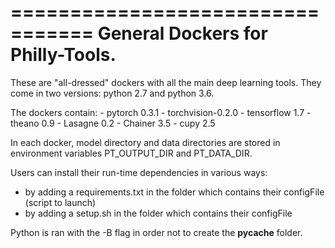 
=================================
General Dockers for Philly-Tools.
=================================

These are "all-dressed" dockers with all the main deep learning tools.
They come in two versions: python 2.7 and python 3.6.

The dockers contain:
    - pytorch 0.3.1
    - torchvision-0.2.0 
    - tensorflow 1.7
    - theano 0.9
    - Lasagne 0.2
    - Chainer 3.5
    - cupy 2.5

In each docker, model directory and data directories are stored in environment variables
PT_OUTPUT_DIR and PT_DATA_DIR.

Users can install their run-time dependencies in various ways:
- by adding a requirements.txt in the folder which contains their configFile (script to launch)
- by adding a setup.sh in the folder which contains their configFile

Python is ran with the -B flag in order not to create the __pycache__ folder.